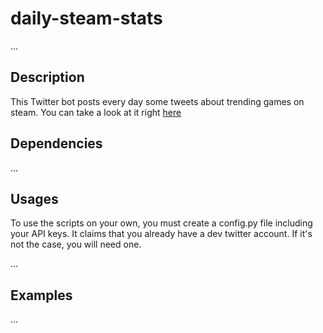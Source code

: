 # daily-steam-stats

...

## Description

This Twitter bot posts every day some tweets about trending games on steam.
You can take a look at it right [here](https://www.twitter.com/dailysteamstats)

## Dependencies

...

## Usages 

To use the scripts on your own, you must create a config.py file including your API keys. 
It claims that you already have a dev twitter account. If it's not the case, you will need one.

...

## Examples 

...
